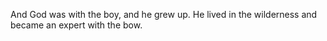 And God was with the boy, and he grew up. He lived in the wilderness and became an expert with the bow.
